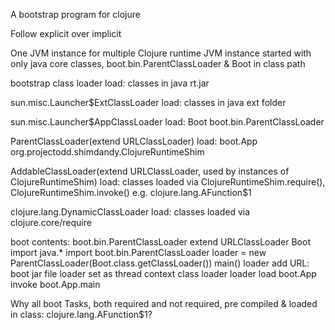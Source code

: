 A bootstrap program for clojure

Follow explicit over implicit


One JVM instance for multiple Clojure runtime
  JVM instance started with only java core classes, boot.bin.ParentClassLoader & Boot in class path
  
  bootstrap class loader load:
    classes in java rt.jar

  sun.misc.Launcher$ExtClassLoader load:
    classes in java ext folder
  
  sun.misc.Launcher$AppClassLoader load:
    Boot
    boot.bin.ParentClassLoader

  ParentClassLoader(extend URLClassLoader) load:
    boot.App
    org.projectodd.shimdandy.ClojureRuntimeShim

  AddableClassLoader(extend URLClassLoader, used by instances of ClojureRuntimeShim) load:
    classes loaded via ClojureRuntimeShim.require(), ClojureRuntimeShim.invoke()
    e.g.
      clojure.lang.AFunction$1
    
  clojure.lang.DynamicClassLoader load:
    classes loaded via clojure.core/require


boot contents:
  boot.bin.ParentClassLoader extend URLClassLoader
  Boot
	import java.*
	import boot.bin.ParentClassLoader
	loader = new ParentClassLoader(Boot.class.getClassLoader())
	main()
	  loader add URL: boot jar file
	  loader set as thread context class loader
	  loader load boot.App
	  invoke boot.App.main
	  

Why all boot Tasks, both required and not required, pre compiled & loaded in class: clojure.lang.AFunction$1?
